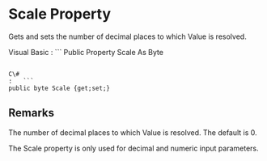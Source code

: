 <!-- loio3c1b9cda6c5f101486e2ce9427a2d296 -->

# Scale Property

Gets and sets the number of decimal places to which Value is resolved.



Visual Basic
:   ```
Public Property Scale As Byte
```

C\#
:   ```
public byte Scale {get;set;}
```



## Remarks

The number of decimal places to which Value is resolved. The default is 0.

The Scale property is only used for decimal and numeric input parameters.

